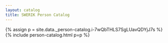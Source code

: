 ```yaml
---
layout: catalog
title: SWERIK Person Catalog
---
```

{% assign p = site.data._person-catalog.i-7wQbTHLS7SgLUavQDYjJ7s %}
{% include person-catalog.html p=p %}

